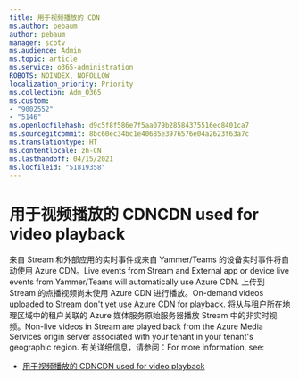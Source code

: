 ```yaml
---
title: 用于视频播放的 CDN
ms.author: pebaum
author: pebaum
manager: scotv
ms.audience: Admin
ms.topic: article
ms.service: o365-administration
ROBOTS: NOINDEX, NOFOLLOW
localization_priority: Priority
ms.collection: Adm_O365
ms.custom:
- "9002552"
- "5146"
ms.openlocfilehash: d9c5f8f586e7f5aa079b28584375516ec8401ca7
ms.sourcegitcommit: 8bc60ec34bc1e40685e3976576e04a2623f63a7c
ms.translationtype: HT
ms.contentlocale: zh-CN
ms.lasthandoff: 04/15/2021
ms.locfileid: "51819358"
---
```

# <a name="cdn-used-for-video-playback"></a><span data-ttu-id="d1cf3-102">用于视频播放的 CDN</span><span class="sxs-lookup"><span data-stu-id="d1cf3-102">CDN used for video playback</span></span>

<span data-ttu-id="d1cf3-103">来自 Stream 和外部应用的实时事件或来自 Yammer/Teams 的设备实时事件将自动使用 Azure CDN。</span><span class="sxs-lookup"><span data-stu-id="d1cf3-103">Live events from Stream and External app or device live events from Yammer/Teams will automatically use Azure CDN.</span></span> <span data-ttu-id="d1cf3-104">上传到 Stream 的点播视频尚未使用 Azure CDN 进行播放。</span><span class="sxs-lookup"><span data-stu-id="d1cf3-104">On-demand videos uploaded to Stream don't yet use Azure CDN for playback.</span></span> <span data-ttu-id="d1cf3-105">将从与租户所在地理区域中的租户关联的 Azure 媒体服务原始服务器播放 Stream 中的非实时视频。</span><span class="sxs-lookup"><span data-stu-id="d1cf3-105">Non-live videos in Stream are played back from the Azure Media Services origin server associated with your tenant in your tenant's geographic region.</span></span> <span data-ttu-id="d1cf3-106">有关详细信息，请参阅：</span><span class="sxs-lookup"><span data-stu-id="d1cf3-106">For more information, see:</span></span>

- [<span data-ttu-id="d1cf3-107">用于视频播放的 CDN</span><span class="sxs-lookup"><span data-stu-id="d1cf3-107">CDN used for video playback</span></span>](https://docs.microsoft.com/stream/network-overview#cdn-used-for-video-playback)

